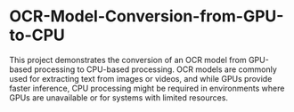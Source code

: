 # OCR-Model-Conversion-from-GPU-to-CPU
This project demonstrates the conversion of an OCR model from GPU-based processing to CPU-based processing. OCR models are commonly used for extracting text from images or videos, and while GPUs provide faster inference, CPU processing might be required in environments where GPUs are unavailable or for systems with limited resources.
